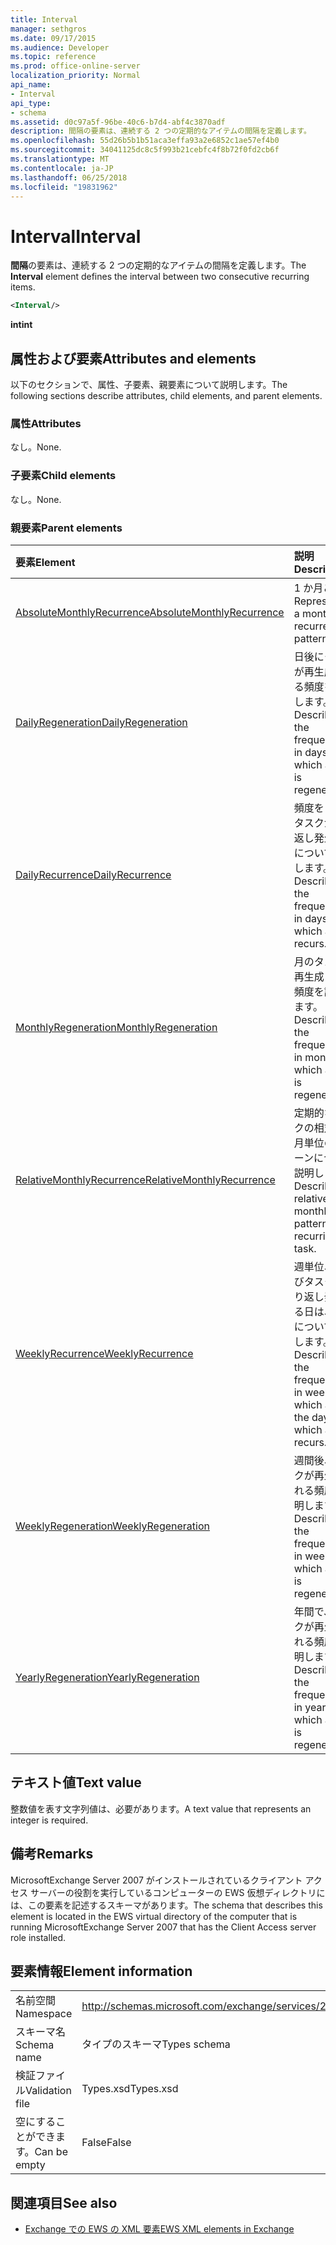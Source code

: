 ```yaml
---
title: Interval
manager: sethgros
ms.date: 09/17/2015
ms.audience: Developer
ms.topic: reference
ms.prod: office-online-server
localization_priority: Normal
api_name:
- Interval
api_type:
- schema
ms.assetid: d0c97a5f-96be-40c6-b7d4-abf4c3870adf
description: 間隔の要素は、連続する 2 つの定期的なアイテムの間隔を定義します。
ms.openlocfilehash: 55d26b5b1b51aca3effa93a2e6852c1ae57ef4b0
ms.sourcegitcommit: 34041125dc8c5f993b21cebfc4f8b72f0fd2cb6f
ms.translationtype: MT
ms.contentlocale: ja-JP
ms.lasthandoff: 06/25/2018
ms.locfileid: "19831962"
---
```

# <a name="interval"></a><span data-ttu-id="17ddd-103">Interval</span><span class="sxs-lookup"><span data-stu-id="17ddd-103">Interval</span></span>

<span data-ttu-id="17ddd-104">**間隔**の要素は、連続する 2 つの定期的なアイテムの間隔を定義します。</span><span class="sxs-lookup"><span data-stu-id="17ddd-104">The **Interval** element defines the interval between two consecutive recurring items.</span></span> 
  
```xml
<Interval/>
```

 <span data-ttu-id="17ddd-105">**int**</span><span class="sxs-lookup"><span data-stu-id="17ddd-105">**int**</span></span>
## <a name="attributes-and-elements"></a><span data-ttu-id="17ddd-106">属性および要素</span><span class="sxs-lookup"><span data-stu-id="17ddd-106">Attributes and elements</span></span>

<span data-ttu-id="17ddd-107">以下のセクションで、属性、子要素、親要素について説明します。</span><span class="sxs-lookup"><span data-stu-id="17ddd-107">The following sections describe attributes, child elements, and parent elements.</span></span>
  
### <a name="attributes"></a><span data-ttu-id="17ddd-108">属性</span><span class="sxs-lookup"><span data-stu-id="17ddd-108">Attributes</span></span>

<span data-ttu-id="17ddd-109">なし。</span><span class="sxs-lookup"><span data-stu-id="17ddd-109">None.</span></span>
  
### <a name="child-elements"></a><span data-ttu-id="17ddd-110">子要素</span><span class="sxs-lookup"><span data-stu-id="17ddd-110">Child elements</span></span>

<span data-ttu-id="17ddd-111">なし。</span><span class="sxs-lookup"><span data-stu-id="17ddd-111">None.</span></span>
  
### <a name="parent-elements"></a><span data-ttu-id="17ddd-112">親要素</span><span class="sxs-lookup"><span data-stu-id="17ddd-112">Parent elements</span></span>

|<span data-ttu-id="17ddd-113">**要素**</span><span class="sxs-lookup"><span data-stu-id="17ddd-113">**Element**</span></span>|<span data-ttu-id="17ddd-114">**説明**</span><span class="sxs-lookup"><span data-stu-id="17ddd-114">**Description**</span></span>|
|:-----|:-----|
|[<span data-ttu-id="17ddd-115">AbsoluteMonthlyRecurrence</span><span class="sxs-lookup"><span data-stu-id="17ddd-115">AbsoluteMonthlyRecurrence</span></span>](absolutemonthlyrecurrence.md) <br/> |<span data-ttu-id="17ddd-116">1 か月ごと。</span><span class="sxs-lookup"><span data-stu-id="17ddd-116">Represents a monthly recurrence pattern.</span></span>  <br/> |
|[<span data-ttu-id="17ddd-117">DailyRegeneration</span><span class="sxs-lookup"><span data-stu-id="17ddd-117">DailyRegeneration</span></span>](dailyregeneration.md) <br/> |<span data-ttu-id="17ddd-118">日後にタスクが再生成される頻度を説明します。</span><span class="sxs-lookup"><span data-stu-id="17ddd-118">Describes the frequency, in days, in which a task is regenerated.</span></span>  <br/> |
|[<span data-ttu-id="17ddd-119">DailyRecurrence</span><span class="sxs-lookup"><span data-stu-id="17ddd-119">DailyRecurrence</span></span>](dailyrecurrence.md) <br/> |<span data-ttu-id="17ddd-120">頻度を日数でタスクが繰り返し発生するについて説明します。</span><span class="sxs-lookup"><span data-stu-id="17ddd-120">Describes the frequency, in days, in which a task recurs.</span></span>  <br/> |
|[<span data-ttu-id="17ddd-121">MonthlyRegeneration</span><span class="sxs-lookup"><span data-stu-id="17ddd-121">MonthlyRegeneration</span></span>](monthlyregeneration.md) <br/> |<span data-ttu-id="17ddd-122">月のタスクが再生成される頻度を説明します。</span><span class="sxs-lookup"><span data-stu-id="17ddd-122">Describes the frequency, in months, in which a task is regenerated.</span></span>  <br/> |
|[<span data-ttu-id="17ddd-123">RelativeMonthlyRecurrence</span><span class="sxs-lookup"><span data-stu-id="17ddd-123">RelativeMonthlyRecurrence</span></span>](relativemonthlyrecurrence.md) <br/> |<span data-ttu-id="17ddd-124">定期的なタスクの相対的な月単位のパターンについて説明します。</span><span class="sxs-lookup"><span data-stu-id="17ddd-124">Describes a relative monthly pattern for a recurring task.</span></span>  <br/> |
|[<span data-ttu-id="17ddd-125">WeeklyRecurrence</span><span class="sxs-lookup"><span data-stu-id="17ddd-125">WeeklyRecurrence</span></span>](weeklyrecurrence.md) <br/> |<span data-ttu-id="17ddd-126">週単位、およびタスクが繰り返し発生する日は、頻度について説明します。</span><span class="sxs-lookup"><span data-stu-id="17ddd-126">Describes the frequency, in weeks, in which and the days on which a task recurs.</span></span>  <br/> |
|[<span data-ttu-id="17ddd-127">WeeklyRegeneration</span><span class="sxs-lookup"><span data-stu-id="17ddd-127">WeeklyRegeneration</span></span>](weeklyregeneration.md) <br/> |<span data-ttu-id="17ddd-128">週間後、タスクが再生成される頻度を説明します。</span><span class="sxs-lookup"><span data-stu-id="17ddd-128">Describes the frequency, in weeks, in which a task is regenerated.</span></span>  <br/> |
|[<span data-ttu-id="17ddd-129">YearlyRegeneration</span><span class="sxs-lookup"><span data-stu-id="17ddd-129">YearlyRegeneration</span></span>](yearlyregeneration.md) <br/> |<span data-ttu-id="17ddd-130">年間で、タスクが再生成される頻度を説明します。</span><span class="sxs-lookup"><span data-stu-id="17ddd-130">Describes the frequency, in years, in which a task is regenerated.</span></span>  <br/> |
   
## <a name="text-value"></a><span data-ttu-id="17ddd-131">テキスト値</span><span class="sxs-lookup"><span data-stu-id="17ddd-131">Text value</span></span>

<span data-ttu-id="17ddd-132">整数値を表す文字列値は、必要があります。</span><span class="sxs-lookup"><span data-stu-id="17ddd-132">A text value that represents an integer is required.</span></span>
  
## <a name="remarks"></a><span data-ttu-id="17ddd-133">備考</span><span class="sxs-lookup"><span data-stu-id="17ddd-133">Remarks</span></span>

<span data-ttu-id="17ddd-134">MicrosoftExchange Server 2007 がインストールされているクライアント アクセス サーバーの役割を実行しているコンピューターの EWS 仮想ディレクトリには、この要素を記述するスキーマがあります。</span><span class="sxs-lookup"><span data-stu-id="17ddd-134">The schema that describes this element is located in the EWS virtual directory of the computer that is running MicrosoftExchange Server 2007 that has the Client Access server role installed.</span></span>
  
## <a name="element-information"></a><span data-ttu-id="17ddd-135">要素情報</span><span class="sxs-lookup"><span data-stu-id="17ddd-135">Element information</span></span>

|||
|:-----|:-----|
|<span data-ttu-id="17ddd-136">名前空間</span><span class="sxs-lookup"><span data-stu-id="17ddd-136">Namespace</span></span>  <br/> |http://schemas.microsoft.com/exchange/services/2006/types  <br/> |
|<span data-ttu-id="17ddd-137">スキーマ名</span><span class="sxs-lookup"><span data-stu-id="17ddd-137">Schema name</span></span>  <br/> |<span data-ttu-id="17ddd-138">タイプのスキーマ</span><span class="sxs-lookup"><span data-stu-id="17ddd-138">Types schema</span></span>  <br/> |
|<span data-ttu-id="17ddd-139">検証ファイル</span><span class="sxs-lookup"><span data-stu-id="17ddd-139">Validation file</span></span>  <br/> |<span data-ttu-id="17ddd-140">Types.xsd</span><span class="sxs-lookup"><span data-stu-id="17ddd-140">Types.xsd</span></span>  <br/> |
|<span data-ttu-id="17ddd-141">空にすることができます。</span><span class="sxs-lookup"><span data-stu-id="17ddd-141">Can be empty</span></span>  <br/> |<span data-ttu-id="17ddd-142">False</span><span class="sxs-lookup"><span data-stu-id="17ddd-142">False</span></span>  <br/> |
   
## <a name="see-also"></a><span data-ttu-id="17ddd-143">関連項目</span><span class="sxs-lookup"><span data-stu-id="17ddd-143">See also</span></span>



- [<span data-ttu-id="17ddd-144">Exchange での EWS の XML 要素</span><span class="sxs-lookup"><span data-stu-id="17ddd-144">EWS XML elements in Exchange</span></span>](ews-xml-elements-in-exchange.md)


